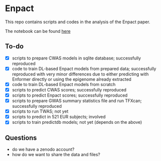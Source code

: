 # Enpact
This repo contains scripts and codes in the analysis of the Enpact paper.

The notebook can be found [here](./notebooks/recreateEnpactResults.qmd)

## To-do
- [X] scripts to prepare CWAS models in sqlite database; successfully reproduced
- [X] code to train DL-based Enpact models from prepared data; successfully reproduced with very minor differences due to either predicting with Enformer directly or using the epigenome already extracted
- [X] code to train DL-based Enpact models from scratch
- [X] scripts to predict CWAS scores; successfully reproduced
- [X] scripts to predict Enpact scores; successfully reproduced
- [X] scripts to prepare GWAS summary statistics file and run TFXcan; successfully reproduced
- [X] scripts to run TWAS; not yet
- [X] scripts to predict in 521 EUR subjects; involved
- [X] scripts to train predictdb models; not yet (depends on the above)

## Questions
- do we have a zenodo account?
- how do we want to share the data and files?